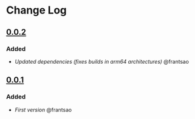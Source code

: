 # Change Log

## [0.0.2](https://github.com/frantsao/tortilla2teams/tree/0.0.2)
### Added
- *Updated dependencies (fixes builds in arm64 architectures)* @frantsao

## [0.0.1](https://github.com/frantsao/tortilla2teams/tree/0.0.1)
### Added
- *First version* @frantsao
